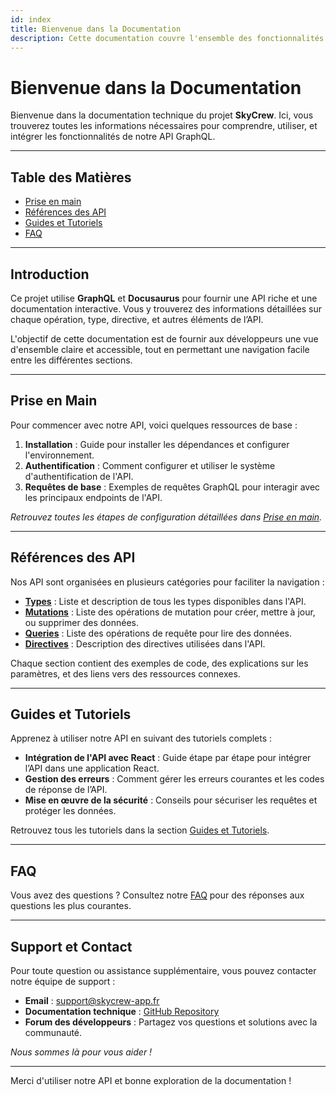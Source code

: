 ```yaml
---
id: index
title: Bienvenue dans la Documentation
description: Cette documentation couvre l'ensemble des fonctionnalités et APIs de votre projet.
---
```


# Bienvenue dans la Documentation

Bienvenue dans la documentation technique du projet **SkyCrew**. Ici, vous trouverez toutes les informations nécessaires pour comprendre, utiliser, et intégrer les fonctionnalités de notre API GraphQL.

---

## Table des Matières

- [Prise en main](./getting-started)
- [Références des API](./api-references)
- [Guides et Tutoriels](./guides)
- [FAQ](./faq)

---

## Introduction

Ce projet utilise **GraphQL** et **Docusaurus** pour fournir une API riche et une documentation interactive. Vous y trouverez des informations détaillées sur chaque opération, type, directive, et autres éléments de l’API.

L'objectif de cette documentation est de fournir aux développeurs une vue d'ensemble claire et accessible, tout en permettant une navigation facile entre les différentes sections.

---

## Prise en Main

Pour commencer avec notre API, voici quelques ressources de base :

1. **Installation** : Guide pour installer les dépendances et configurer l'environnement.
2. **Authentification** : Comment configurer et utiliser le système d'authentification de l'API.
3. **Requêtes de base** : Exemples de requêtes GraphQL pour interagir avec les principaux endpoints de l'API.

*Retrouvez toutes les étapes de configuration détaillées dans [Prise en main](./getting-started).*

---

## Références des API

Nos API sont organisées en plusieurs catégories pour faciliter la navigation :

- **[Types](./api-references#types)** : Liste et description de tous les types disponibles dans l'API.
- **[Mutations](./api-references#mutations)** : Liste des opérations de mutation pour créer, mettre à jour, ou supprimer des données.
- **[Queries](./api-references#queries)** : Liste des opérations de requête pour lire des données.
- **[Directives](./api-references#directives)** : Description des directives utilisées dans l'API.

Chaque section contient des exemples de code, des explications sur les paramètres, et des liens vers des ressources connexes.

---

## Guides et Tutoriels

Apprenez à utiliser notre API en suivant des tutoriels complets :

- **Intégration de l'API avec React** : Guide étape par étape pour intégrer l’API dans une application React.
- **Gestion des erreurs** : Comment gérer les erreurs courantes et les codes de réponse de l’API.
- **Mise en œuvre de la sécurité** : Conseils pour sécuriser les requêtes et protéger les données.

Retrouvez tous les tutoriels dans la section [Guides et Tutoriels](./guides).

---

## FAQ

Vous avez des questions ? Consultez notre [FAQ](./faq) pour des réponses aux questions les plus courantes.

---

## Support et Contact

Pour toute question ou assistance supplémentaire, vous pouvez contacter notre équipe de support :

- **Email** : [support@skycrew-app.fr](mailto:support@skycrew-app.fr)
- **Documentation technique** : [GitHub Repository](https://github.com/your-repo)
- **Forum des développeurs** : Partagez vos questions et solutions avec la communauté.

*Nous sommes là pour vous aider !*

---

Merci d'utiliser notre API et bonne exploration de la documentation !
